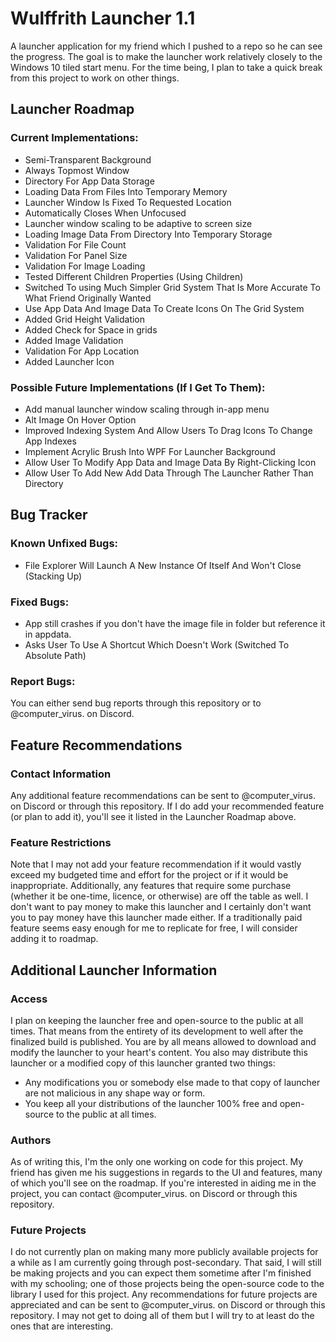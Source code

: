 # Wulffrith Launcher 1.1
A launcher application for my friend which I pushed to a repo so he can see the progress.
The goal is to make the launcher work relatively closely to the Windows 10 tiled start menu.
For the time being, I plan to take a quick break from this project to work on other things.

## Launcher Roadmap

### Current Implementations:
- Semi-Transparent Background
- Always Topmost Window
- Directory For App Data Storage
- Loading Data From Files Into Temporary Memory
- Launcher Window Is Fixed To Requested Location
- Automatically Closes When Unfocused
- Launcher window scaling to be adaptive to screen size
- Loading Image Data From Directory Into Temporary Storage
- Validation For File Count
- Validation For Panel Size
- Validation For Image Loading
- Tested Different Children Properties (Using Children)
- Switched To using Much Simpler Grid System That Is More Accurate To What Friend Originally Wanted
- Use App Data And Image Data To Create Icons On The Grid System
- Added Grid Height Validation
- Added Check for Space in grids
- Added Image Validation
- Validation For App Location
- Added Launcher Icon


### Possible Future Implementations (If I Get To Them):
- Add manual launcher window scaling through in-app menu
- Alt Image On Hover Option
- Improved Indexing System And Allow Users To Drag Icons To Change App Indexes
- Implement Acrylic Brush Into WPF For Launcher Background
- Allow User To Modify App Data and Image Data By Right-Clicking Icon
- Allow User To Add New Add Data Through The Launcher Rather Than Directory

## Bug Tracker

### Known Unfixed Bugs:
- File Explorer Will Launch A New Instance Of Itself And Won't Close (Stacking Up)

### Fixed Bugs:
- App still crashes if you don't have the image file in folder but reference it in appdata.
- Asks User To Use A Shortcut Which Doesn't Work (Switched To Absolute Path)

### Report Bugs:
You can either send bug reports through this repository or to @computer_virus. on Discord.

## Feature Recommendations

### Contact Information
Any additional feature recommendations can be sent to @computer_virus. on Discord or through this repository.
If I do add your recommended feature (or plan to add it), you'll see it listed in the Launcher Roadmap above.

### Feature Restrictions
Note that I may not add your feature recommendation if it would vastly exceed my budgeted time and effort for the project or if it would be inappropriate.
Additionally, any features that require some purchase (whether it be one-time, licence, or otherwise) are off the table as well.
I don't want to pay money to make this launcher and I certainly don't want you to pay money have this launcher made either.
If a traditionally paid feature seems easy enough for me to replicate for free, I will consider adding it to roadmap.

## Additional Launcher Information

### Access
I plan on keeping the launcher free and open-source to the public at all times.
That means from the entirety of its development to well after the finalized build is published.
You are by all means allowed to download and modify the launcher to your heart's content.
You also may distribute this launcher or a modified copy of this launcher granted two things:
- Any modifications you or somebody else made to that copy of launcher are not malicious in any shape way or form.
- You keep all your distributions of the launcher 100% free and open-source to the public at all times.

### Authors
As of writing this, I'm the only one working on code for this project.
My friend has given me his suggestions in regards to the UI and features, many of which you'll see on the roadmap.
If you're interested in aiding me in the project, you can contact @computer_virus. on Discord or through this repository.

### Future Projects
I do not currently plan on making many more publicly available projects for a while as I am currently going through post-secondary.
That said, I will still be making projects and you can expect them sometime after I'm finished with my schooling; one of those projects being the open-source code to the library I used for this project.
Any recommendations for future projects are appreciated and can be sent to @computer_virus. on Discord or through this repository.
I may not get to doing all of them but I will try to at least do the ones that are interesting.